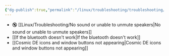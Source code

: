 ```yaml
---
{"dg-publish":true,"permalink":"/linux/troubleshooting/troubleshooting/","noteIcon":""}
---
```


- 🔇 [[Linux/Troubleshooting/No sound or unable to unmute speakers\|No sound or unable to unmute speakers]]
- [[If the bluetooth doesn't work\|If the bluetooth doesn't work]]
- [[Cosmic DE icons and window buttons not appearing\|Cosmic DE icons and window buttons not appearing]]